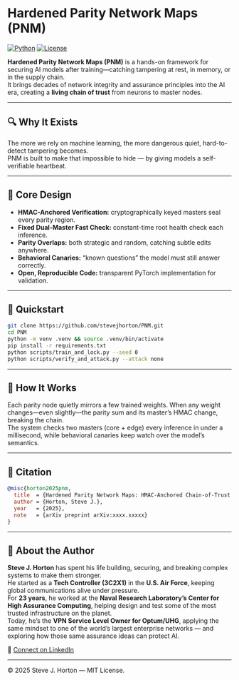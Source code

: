 # Hardened Parity Network Maps (PNM)
[![Python](https://img.shields.io/badge/python-3.10%2B-blue)](https://www.python.org/)
[![License](https://img.shields.io/badge/license-MIT-green)](LICENSE)

**Hardened Parity Network Maps (PNM)** is a hands-on framework for securing AI models after training—catching tampering at rest, in memory, or in the supply chain.  
It brings decades of network integrity and assurance principles into the AI era, creating a **living chain of trust** from neurons to master nodes.

---

## 🔍 Why It Exists
The more we rely on machine learning, the more dangerous quiet, hard-to-detect tampering becomes.  
PNM is built to make that impossible to hide — by giving models a self-verifiable heartbeat.

---

## 🧩 Core Design
- **HMAC-Anchored Verification:** cryptographically keyed masters seal every parity region.  
- **Fixed Dual-Master Fast Check:** constant-time root health check each inference.  
- **Parity Overlaps:** both strategic and random, catching subtle edits anywhere.  
- **Behavioral Canaries:** “known questions” the model must still answer correctly.  
- **Open, Reproducible Code:** transparent PyTorch implementation for validation.  

---

## 🚀 Quickstart
```bash
git clone https://github.com/stevejhorton/PNM.git
cd PNM
python -m venv .venv && source .venv/bin/activate
pip install -r requirements.txt
python scripts/train_and_lock.py --seed 0
python scripts/verify_and_attack.py --attack none
```

---

## 🧠 How It Works
Each parity node quietly mirrors a few trained weights. When any weight changes—even slightly—the parity sum and its master’s HMAC change, breaking the chain.  
The system checks two masters (core + edge) every inference in under a millisecond, while behavioral canaries keep watch over the model’s semantics.

---

## 📖 Citation
```bibtex
@misc{horton2025pnm,
  title  = {Hardened Parity Network Maps: HMAC-Anchored Chain-of-Trust for Verifiable AI Integrity and Semantic Consistency},
  author = {Horton, Steve J.},
  year   = {2025},
  note   = {arXiv preprint arXiv:xxxx.xxxxx}
}
```

---

## 👤 About the Author
**Steve J. Horton** has spent his life building, securing, and breaking complex systems to make them stronger.  
He started as a **Tech Controller (3C2X1)** in the **U.S. Air Force**, keeping global communications alive under pressure.  
For **23 years**, he worked at the **Naval Research Laboratory’s Center for High Assurance Computing**, helping design and test some of the most trusted infrastructure on the planet.  
Today, he’s the **VPN Service Level Owner for Optum/UHG**, applying the same mindset to one of the world’s largest enterprise networks — and exploring how those same assurance ideas can protect AI.  

🔗 [Connect on LinkedIn](https://www.linkedin.com/in/steve-horton-8312199)

---

© 2025 Steve J. Horton — MIT License.
